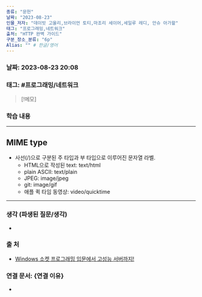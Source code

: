 ```yaml
---
종류: "문헌"
날짜: "2023-08-23"
인물_저자: "데이빗 고울리,브라이언 토티,마조리 세이어,세일루 레디, 안슈 아가왈"
태그: "프로그래밍,네트워크"
출처: "HTTP 완벽 가이드"
구분_장소_분류: "6p"
Alias: "" # 한글/영어
---
```


### 날짜: 2023-08-23 20:08
### 태그: #프로그래밍/네트워크

>[!메모]
> 

### 학습 내용
---
## MIME type
- 사선(/)으로 구분된 주 타입과 부 타입으로 이루어진 문자열 라벨.
	- HTML으로 작성된 text: text/html
	- plain ASCII: text/plain
	- JPEG: image/jpeg
	- git: image/gif
	- 애플 퀵 타임 동영상: video/quicktime
---
### 생각 (파생된 질문/생각)
- 
### 출 처
- [Windows 소켓 프로그래밍 입문에서 고성능 서버까지! ](https://www.inflearn.com/course/%EC%9C%88%EB%8F%84%EC%9A%B0-%EC%86%8C%EC%BC%93-%EC%9E%85%EB%AC%B8-%EA%B3%A0%EC%84%B1%EB%8A%A5-%EC%84%9C%EB%B2%84)

### 연결 문서: {연결 이유}
- 
